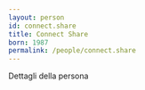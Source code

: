 ```yaml
---
layout: person
id: connect.share
title: Connect Share
born: 1987
permalink: /people/connect.share
---
```


Dettagli della persona 